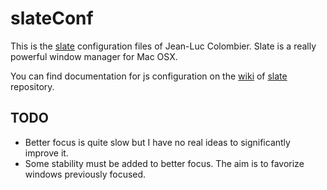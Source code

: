 slateConf
=========

This is the [slate](https://github.com/jigish/slate) configuration files
of Jean-Luc Colombier. Slate is a really powerful window manager for
Mac OSX.

You can find documentation for js configuration on the
[wiki](https://github.com/jigish/slate/wiki/JavaScript-Configs) of
[slate](https://github.com/jigish/slate) repository.

TODO
----

- Better focus is quite slow but I have no real ideas to significantly
  improve it.
- Some stability must be added to better focus. The aim is to favorize
  windows previously focused.
